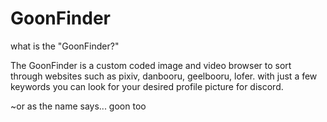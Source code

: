 # GoonFinder

what is the "GoonFinder?"

The GoonFinder is a custom coded image and video browser to sort through websites such as pixiv, danbooru, geelbooru, lofer. with just a few keywords you can look for your desired profile picture for discord.

~or as the name says... goon too
